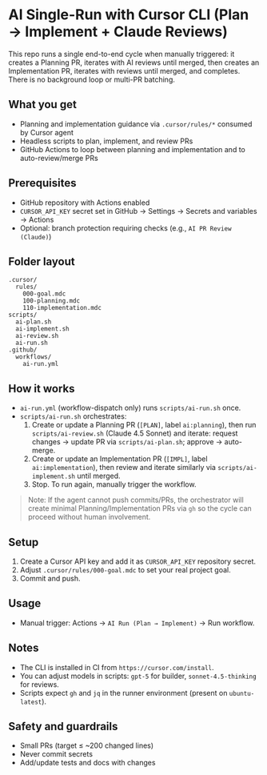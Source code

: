 # AI Single-Run with Cursor CLI (Plan → Implement + Claude Reviews)

This repo runs a single end-to-end cycle when manually triggered: it creates a Planning PR, iterates with AI reviews until merged, then creates an Implementation PR, iterates with reviews until merged, and completes. There is no background loop or multi-PR batching.

## What you get
- Planning and implementation guidance via `.cursor/rules/*` consumed by Cursor agent
- Headless scripts to plan, implement, and review PRs
- GitHub Actions to loop between planning and implementation and to auto-review/merge PRs

## Prerequisites
- GitHub repository with Actions enabled
- `CURSOR_API_KEY` secret set in GitHub → Settings → Secrets and variables → Actions
- Optional: branch protection requiring checks (e.g., `AI PR Review (Claude)`)

## Folder layout
```
.cursor/
  rules/
    000-goal.mdc
    100-planning.mdc
    110-implementation.mdc
scripts/
  ai-plan.sh
  ai-implement.sh
  ai-review.sh
  ai-run.sh
.github/
  workflows/
    ai-run.yml
```

## How it works
- `ai-run.yml` (workflow-dispatch only) runs `scripts/ai-run.sh` once.
- `scripts/ai-run.sh` orchestrates:
  1. Create or update a Planning PR (`[PLAN]`, label `ai:planning`), then run `scripts/ai-review.sh` (Claude 4.5 Sonnet) and iterate: request changes → update PR via `scripts/ai-plan.sh`; approve → auto-merge.
  2. Create or update an Implementation PR (`[IMPL]`, label `ai:implementation`), then review and iterate similarly via `scripts/ai-implement.sh` until merged.
  3. Stop. To run again, manually trigger the workflow.

> Note: If the agent cannot push commits/PRs, the orchestrator will create minimal Planning/Implementation PRs via `gh` so the cycle can proceed without human involvement.

## Setup
1. Create a Cursor API key and add it as `CURSOR_API_KEY` repository secret.
2. Adjust `.cursor/rules/000-goal.mdc` to set your real project goal.
3. Commit and push.

## Usage
- Manual trigger: Actions → `AI Run (Plan → Implement)` → Run workflow.

## Notes
- The CLI is installed in CI from `https://cursor.com/install`.
- You can adjust models in scripts: `gpt-5` for builder, `sonnet-4.5-thinking` for reviews.
- Scripts expect `gh` and `jq` in the runner environment (present on `ubuntu-latest`).

## Safety and guardrails
- Small PRs (target ≤ ~200 changed lines)
- Never commit secrets
- Add/update tests and docs with changes
